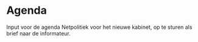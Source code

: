 # Agenda
Input voor de agenda Netpolitiek voor het nieuwe kabinet, op te sturen als brief naar de informateur.
